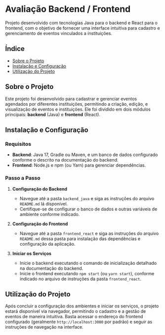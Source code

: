 # Avaliação Backend / Frontend

Projeto desenvolvido com tecnologias Java para o backend e React para o frontend, com o objetivo de fornecer uma interface intuitiva para cadastro e gerenciamento de eventos vinculados a instituições.

## Índice
- [Sobre o Projeto](#sobre-o-projeto)
- [Instalação e Configuração](#instalação-e-configuração)
- [Utilização do Projeto](#utilização-do-projeto)

## Sobre o Projeto
Este projeto foi desenvolvido para cadastrar e gerenciar eventos agendados por diferentes instituições, permitindo a criação, edição, e visualização de eventos e instituições. Ele foi dividido em dois módulos principais: **backend** (Java) e **frontend** (React).

## Instalação e Configuração

### Requisitos
- **Backend**: Java 17, Gradle ou Maven, e um banco de dados configurado conforme o descrito na documentação do backend.
- **Frontend**: Node.js e npm (ou Yarn) para gerenciar dependências.

### Passo a Passo

1. **Configuração do Backend**
   - Navegue até a pasta `backend_java` e siga as instruções do arquivo `README.md` lá disponível.
   - Certifique-se de configurar o banco de dados e outras variáveis de ambiente conforme indicado.

2. **Configuração do Frontend**
   - Navegue até a pasta `frontend_react` e siga as instruções do arquivo `README.md` dessa pasta para instalação das dependências e configuração da aplicação.

3. **Iniciar os Serviços**
   - Inicie o backend executando o comando de inicialização detalhado na documentação do backend.
   - Inicie o frontend executando `npm start` (ou `yarn start`), conforme indicado no arquivo de instruções da pasta `frontend_react`.

## Utilização do Projeto
Após concluir a configuração dos ambientes e iniciar os serviços, o projeto estará disponível via navegador, permitindo o cadastro e a gestão de eventos de maneira intuitiva. Basta acessar o endereço do frontend configurado (geralmente `http://localhost:3000` por padrão) e seguir as instruções de navegação na interface.